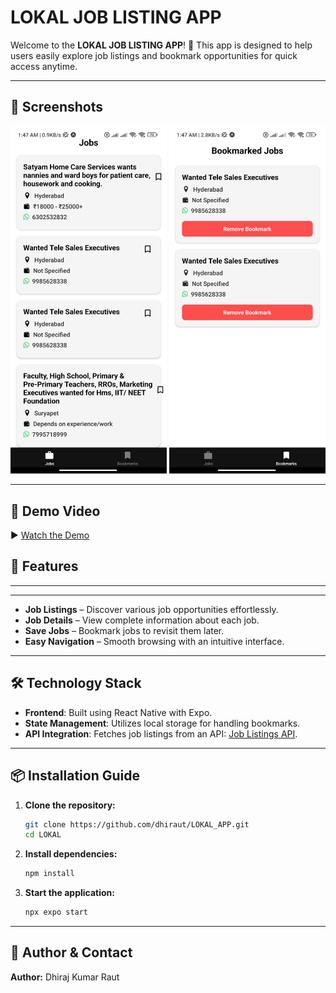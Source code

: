 # LOKAL JOB LISTING APP

Welcome to the **LOKAL JOB LISTING APP**! 🚀 This app is designed to help users easily explore job listings and bookmark opportunities for quick access anytime.

---

## 📱 Screenshots

<p align="center">
  <img src="./screenshots/image1.jpg" alt="Home Screen" width="250"/>
  <img src="./screenshots/image2.jpg" alt="Bookmarks" width="250"/>
</p>

---

## 🎥 Demo Video

▶️ [Watch the Demo](https://drive.google.com/file/d/1FTYV9b8tFHmcKNRMPIwX50v_SLxrOgRo/view?usp=sharing)
## 🚀 Features
---
---
- **Job Listings** – Discover various job opportunities effortlessly.  
- **Job Details** – View complete information about each job.  
- **Save Jobs** – Bookmark jobs to revisit them later.  
- **Easy Navigation** – Smooth browsing with an intuitive interface.  

---

## 🛠 Technology Stack

- **Frontend**: Built using React Native with Expo.  
- **State Management**: Utilizes local storage for handling bookmarks.  
- **API Integration**: Fetches job listings from an API: [Job Listings API](https://testapi.getlokalapp.com/common/jobs?page=1).  

---

## 📦 Installation Guide

1. **Clone the repository:**
   ```bash
   git clone https://github.com/dhiraut/LOKAL_APP.git
   cd LOKAL
   ```
2. **Install dependencies:**
   ```bash
   npm install
   ```
3. **Start the application:**
   ```bash
   npx expo start
   ```

---

## 📌 Author & Contact

**Author:** Dhiraj Kumar Raut
